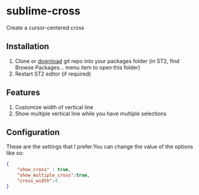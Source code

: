 sublime-cross
=============

Create a cursor-centered cross


## Installation

1. Clone or [download](/chancedai/sublime-cross/archive/master.zip) git repo into your packages folder (in ST2, find Browse Packages... menu item to open this folder)
2. Restart ST2 editor (if required)

## Features

1. Customize width of vertical line
2. Show multiple vertical line while you have multiple selections

## Configuration ##

These are the settings that I prefer.You can change the value of the options like so:

```json
{
	"show_cross" : true,
	"show_multiple_cross":true,
	"cross_width":4
}
```
